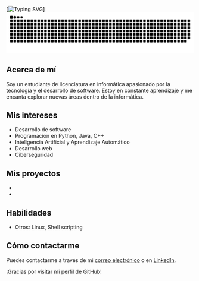 [![Typing SVG](https://readme-typing-svg.demolab.com?font=Fira+Code&pause=1000&color=FFFFFF&width=435&lines=#+Hola,+soy+walter+👋)]
![Snake animation](https://github.com/MagnoEfren/magnoefren/blob/main/github_snake.svg)
## Acerca de mí
Soy un estudiante de licenciatura en informática apasionado por la tecnología y el desarrollo de software. Estoy en constante aprendizaje y me encanta explorar nuevas áreas dentro de la informática.

## Mis intereses
- Desarrollo de software
- Programación en Python, Java, C++
- Inteligencia Artificial y Aprendizaje Automático
- Desarrollo web
- Ciberseguridad

## Mis proyectos
-
- 
## Habilidades
- Otros: Linux, Shell scripting

## Cómo contactarme
Puedes contactarme a través de mi [correo electrónico](walterw9512@gmail.com) o en [LinkedIn](https://www.linkedin.com/in/tu-perfil-linkedin).

¡Gracias por visitar mi perfil de GitHub!
